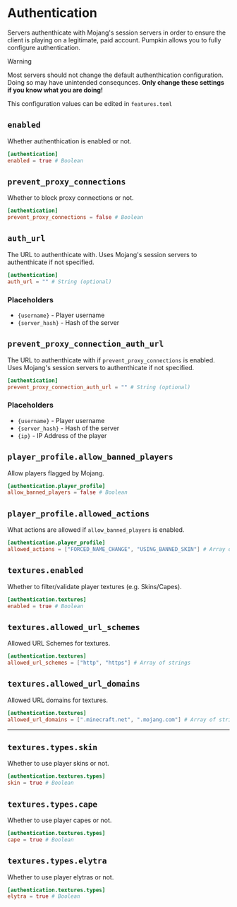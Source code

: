 # Authentication

Servers authenthicate with Mojang's session servers in order to ensure the client is playing on a legitimate, paid account. Pumpkin allows you to fully configure authentication.

> [!WARNING]
> Most servers should not change the default authenthication configuration. Doing so may have unintended consequnces. **Only change these settings if you know what you are doing!**

This configuration values can be edited in `features.toml`

## `enabled`

Whether authenthication is enabled or not.

```toml
[authentication]
enabled = true # Boolean
```

## `prevent_proxy_connections`

Whether to block proxy connections or not.

```toml
[authentication]
prevent_proxy_connections = false # Boolean
```

## `auth_url`

The URL to authenthicate with. Uses Mojang's session servers to authenthicate if not specified.

```toml
[authentication]
auth_url = "" # String (optional)
```

### Placeholders
- `{username}` - Player username
- `{server_hash}` - Hash of the server

## `prevent_proxy_connection_auth_url`

The URL to authenthicate with if `prevent_proxy_connections` is enabled. Uses Mojang's session servers to authenthicate if not specified.

```toml
[authentication]
prevent_proxy_connection_auth_url = "" # String (optional)
```

### Placeholders
- `{username}` - Player username
- `{server_hash}` - Hash of the server
- `{ip}` - IP Address of the player

## `player_profile.allow_banned_players`

Allow players flagged by Mojang.

```toml
[authentication.player_profile]
allow_banned_players = false # Boolean
```

## `player_profile.allowed_actions`

What actions are allowed if `allow_banned_players` is enabled.

```toml
[authentication.player_profile]
allowed_actions = ["FORCED_NAME_CHANGE", "USING_BANNED_SKIN"] # Array of enums (FORCED_NAME_CHANGE, USING_BANNED_SKIN)
```

## `textures.enabled`

Whether to filter/validate player textures (e.g. Skins/Capes).

```toml
[authentication.textures]
enabled = true # Boolean
```

## `textures.allowed_url_schemes`

Allowed URL Schemes for textures.

```toml
[authentication.textures]
allowed_url_schemes = ["http", "https"] # Array of strings
```

## `textures.allowed_url_domains`
Allowed URL domains for textures.

```toml
[authentication.textures]
allowed_url_domains = [".minecraft.net", ".mojang.com"] # Array of strings
```

---

## `textures.types.skin`

Whether to use player skins or not.

```toml
[authentication.textures.types]
skin = true # Boolean
```

## `textures.types.cape`

Whether to use player capes or not.

```toml
[authentication.textures.types]
cape = true # Boolean
```

## `textures.types.elytra`

Whether to use player elytras or not.

```toml
[authentication.textures.types]
elytra = true # Boolean
```
